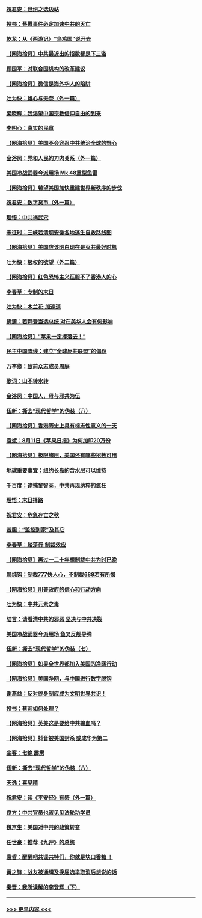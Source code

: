#### [祝君安：世纪之选边站](../pages/nsc993/n12342382.md?t=08200402) 
#### [投书：蔡霞事件必定加速中共的灭亡](../pages/nsc993/n12341881.md?t=08200402) 
#### [乾龙：从《西游记》“乌鸡国”说开去](../pages/nsc993/n12341690.md?t=08200402) 
#### [【网海拾贝】中共最近出的招数都是下三滥](../pages/nsc993/n12341593.md?t=08200402) 
#### [顾国平：对联合国机构的改革建议](../pages/nsc993/n12339928.md?t=08200402) 
#### [【网海拾贝】微信是海外华人的陷阱](../pages/nsc993/n12338868.md?t=08200402) 
#### [吐为快：雄心与无奈（外一篇）](../pages/nsc993/n12338132.md?t=08200402) 
#### [梁晓辉：我渴望中国宗教信仰自由的到来](../pages/nsc993/n12336657.md?t=08200402) 
#### [李明心：真实的民意](../pages/nsc993/n12336089.md?t=08200402) 
#### [【网海拾贝】美国不会容忍中共统治全球的野心](../pages/nsc993/n12336063.md?t=08200402) 
#### [金浴凤：党和人民的刀肉关系（外一篇）](../pages/nsc993/n12335834.md?t=08200402) 
#### [美国冷战武器今派用场 Mk 48重型鱼雷](../pages/nsc993/n12335354.md?t=08200402) 
#### [【网海拾贝】希望美国加快重建世界新秩序的步伐](../pages/nsc993/n12334224.md?t=08200402) 
#### [祝君安：数字货币（外一篇）](../pages/nsc993/n12334186.md?t=08200402) 
#### [理悟：中共祸武穴](../pages/nsc993/n12333962.md?t=08200402) 
#### [宋征时：三峡若溃坝安徽各地逃生自救路线图](../pages/nsc993/n12332450.md?t=08200402) 
#### [【网海拾贝】美国应该明白现在是灭共最好时机](../pages/nsc993/n12332313.md?t=08200402) 
#### [吐为快：极权的欲望（外二篇）](../pages/nsc993/n12332089.md?t=08200402) 
#### [【网海拾贝】红色恐怖主义征服不了香港人的心](../pages/nsc993/n12329296.md?t=08200402) 
#### [李春草：专制的末日](../pages/nsc993/n12329079.md?t=08200402) 
#### [吐为快：木兰花‧加速道](../pages/nsc993/n12327366.md?t=08200402) 
#### [拂潇：若拜登当选总统 对在美华人会有何影响](../pages/nsc993/n12295996.md?t=08200402) 
#### [【网海拾贝】“苹果一定撑落去！”](../pages/nsc993/n12326784.md?t=08200402) 
#### [民主中国阵线：建立“全球反共联盟”的倡议](../pages/nsc993/n12324177.md?t=08200402) 
#### [万李缘：致前众志成员周庭](../pages/nsc993/n12324635.md?t=08200402) 
#### [歌词：山不转水转](../pages/nsc993/n12324599.md?t=08200402) 
#### [金浴凤：中国人，毋与邪共为伍](../pages/nsc993/n12324257.md?t=08200402) 
#### [伍新：撕去“现代哲学”的伪装（八）](../pages/nsc993/n12324188.md?t=08200402) 
#### [【网海拾贝】香港历史上具有标志性意义的一天](../pages/nsc993/n12324021.md?t=08200402) 
#### [袁斌：8月11日《苹果日报》为何加印20万份](../pages/nsc993/n12323955.md?t=08200402) 
#### [【网海拾贝】极限施压，美国还有哪些招数可用](../pages/nsc993/n12322512.md?t=08200402) 
#### [地球重要事宜：纽约长岛的含水层可以维持](../pages/nsc993/n12321844.md?t=08200402) 
#### [千百度：逮捕黎智英，中共再现纳粹的疯狂](../pages/nsc993/n12321777.md?t=08200402) 
#### [理悟：末日择路](../pages/nsc993/n12320812.md?t=08200402) 
#### [祝君安：危急存亡之秋](../pages/nsc993/n12320795.md?t=08200402) 
#### [苦胆：“监控到家”及其它](../pages/nsc993/n12320751.md?t=08200402) 
#### [李春草：踏莎行·制裁效应](../pages/nsc993/n12318290.md?t=08200402) 
#### [【网海拾贝】再过一二十年想制裁中共为时已晚](../pages/nsc993/n12318195.md?t=08200402) 
#### [颜纯钩：制裁777快人心，不制裁689若有所憾](../pages/nsc993/n12316912.md?t=08200402) 
#### [【网海拾贝】川普政府的信心和行动方向](../pages/nsc993/n12316673.md?t=08200402) 
#### [吐为快：中共元素之毒](../pages/nsc993/n12316547.md?t=08200402) 
#### [陆言：请看清中共的邪恶 坚决与中共决裂](../pages/nsc993/n12315784.md?t=08200402) 
#### [美国冷战武器今派用场 鱼叉反舰导弹](../pages/nsc993/n12316258.md?t=08200402) 
#### [伍新：撕去“现代哲学”的伪装（七）](../pages/nsc993/n12315846.md?t=08200402) 
#### [【网海拾贝】如果全世界都加入美国的净网行动](../pages/nsc993/n12315588.md?t=08200402) 
#### [【网海拾贝】美国净网，与中国进行数字脱钩](../pages/nsc993/n12312813.md?t=08200402) 
#### [谢燕益：反对终身制应成为文明世界共识！](../pages/nsc993/n12310465.md?t=08200402) 
#### [投书：蔡莉如何处理？](../pages/nsc993/n12310224.md?t=08200402) 
#### [【网海拾贝】英美这是要给中共输血吗？](../pages/nsc993/n12307646.md?t=08200402) 
#### [【网海拾贝】抖音被美国封杀 或成华为第二](../pages/nsc993/n12305277.md?t=08200402) 
#### [尘客：七绝 霹雳](../pages/nsc993/n12304053.md?t=08200402) 
#### [伍新：撕去“现代哲学”的伪装（六）](../pages/nsc993/n12303243.md?t=08200402) 
#### [天逸：喜见晴](../pages/nsc993/n12303226.md?t=08200402) 
#### [祝君安：读《平安经》有感（外一篇）](../pages/nsc993/n12303170.md?t=08200402) 
#### [良方：中共官员也该见见法轮功学员](../pages/nsc993/n12302985.md?t=08200402) 
#### [魏京生：美国对中共的政策转变](../pages/nsc993/n12302929.md?t=08200402) 
#### [任世豪：推荐《九评》的总统](../pages/nsc993/n12302838.md?t=08200402) 
#### [袁哲：醒醒吧共谍共特们，你就是块口香糖 ！](../pages/nsc993/n12302678.md?t=08200402) 
#### [黄之锋：战友被通缉及换届选举取消后想说的话](../pages/nsc993/n12302681.md?t=08200402) 
#### [秦晋：我所读解的李登辉（下）](../pages/nsc993/n12302171.md?t=08200402) 

----
#### [ >>> 更早内容 <<< ](../indexes/nsc993-earlier.md)
